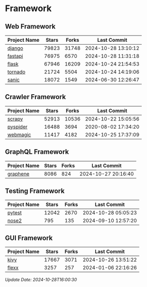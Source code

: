 # Framework

## Web Framework
| Project Name | Stars | Forks | Last Commit |
| ------------ | ----- | ----- | ----------- |
| [django](https://github.com/django/django) | 79823 | 31748 | 2024-10-28 13:10:12 |
| [fastapi](https://github.com/fastapi/fastapi) | 76975 | 6570 | 2024-10-28 11:31:18 |
| [flask](https://github.com/pallets/flask) | 67946 | 16209 | 2024-10-24 21:54:53 |
| [tornado](https://github.com/tornadoweb/tornado) | 21724 | 5504 | 2024-10-24 14:19:06 |
| [sanic](https://github.com/sanic-org/sanic) | 18072 | 1549 | 2024-06-30 12:26:47 |

## Crawler Framework
| Project Name | Stars | Forks | Last Commit |
| ------------ | ----- | ----- | ----------- |
| [scrapy](https://github.com/scrapy/scrapy) | 52913 | 10536 | 2024-10-22 15:05:56 |
| [pyspider](https://github.com/binux/pyspider) | 16488 | 3694 | 2020-08-02 17:34:20 |
| [webmagic](https://github.com/code4craft/webmagic) | 11417 | 4182 | 2024-10-25 17:37:09 |

## GraphQL Framework
| Project Name | Stars | Forks | Last Commit |
| ------------ | ----- | ----- | ----------- |
| [graphene](https://github.com/graphql-python/graphene) | 8086 | 824 | 2024-10-27 20:16:40 |

## Testing Framework
| Project Name | Stars | Forks | Last Commit |
| ------------ | ----- | ----- | ----------- |
| [pytest](https://github.com/pytest-dev/pytest) | 12042 | 2670 | 2024-10-28 05:05:23 |
| [nose2](https://github.com/nose-devs/nose2) | 795 | 135 | 2024-09-10 12:57:20 |

## GUI Framework
| Project Name | Stars | Forks | Last Commit |
| ------------ | ----- | ----- | ----------- |
| [kivy](https://github.com/kivy/kivy) | 17667 | 3071 | 2024-10-26 13:51:22 |
| [flexx](https://github.com/flexxui/flexx) | 3257 | 257 | 2024-01-06 22:16:26 |

*Update Date: 2024-10-28T16:00:30*
